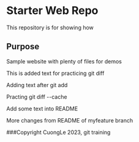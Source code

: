 # Starter Web Repo

This repository is for showing how
## Purpose

Sample website with plenty of files for demos

This is added text for practicing git diff

Adding text after git add

Practing git diff --cache

Add some text into README

More changes from README of myfeature branch

###Copyright CuongLe 2023, git training
